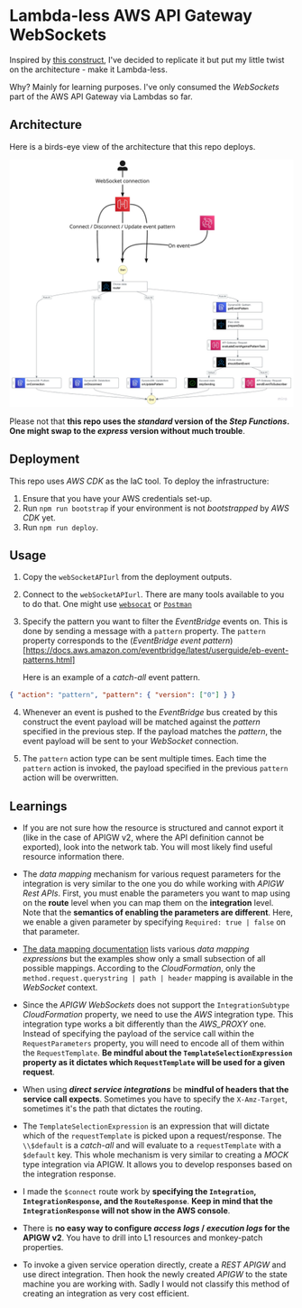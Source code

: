 # Lambda-less AWS API Gateway WebSockets

Inspired by [this construct](https://github.com/boyney123/cdk-eventbridge-socket), I've decided to replicate it but put my little twist on the architecture - make it Lambda-less.

Why? Mainly for learning purposes. I've only consumed the _WebSockets_ part of the AWS API Gateway via Lambdas so far.

## Architecture

Here is a birds-eye view of the architecture that this repo deploys.

![architecture](./img/architecture.jpeg)

Please not that **this repo uses the _standard_ version of the _Step Functions_. One might swap to the _express_ version without much trouble**.

## Deployment

This repo uses _AWS CDK_ as the IaC tool. To deploy the infrastructure:

1. Ensure that you have your AWS credentials set-up.
2. Run `npm run bootstrap` if your environment is not _bootstrapped_ by _AWS CDK_ yet.
3. Run `npm run deploy`.

## Usage

1. Copy the `webSocketAPIurl` from the deployment outputs.
2. Connect to the `webSocketAPIurl`. There are many tools available to you to do that. One might use [`websocat`](https://github.com/vi/websocat) or [`Postman`](https://learning.postman.com/docs/sending-requests/supported-api-frameworks/websocket/)
3. Specify the pattern you want to filter the _EventBridge_ events on. This is done by sending a message with a `pattern` property.
   The `pattern` property corresponds to the (_EventBridge event pattern_)[https://docs.aws.amazon.com/eventbridge/latest/userguide/eb-event-patterns.html]

   Here is an example of a _catch-all_ event pattern.

```json
{ "action": "pattern", "pattern": { "version": ["0"] } }
```

4. Whenever an event is pushed to the _EventBridge_ bus created by this construct the event payload will be matched against the _pattern_ specified in the previous step. If the payload matches the _pattern_, the event payload will be sent to your _WebSocket_ connection.

5. The `pattern` action type can be sent multiple times. Each time the `pattern` action is invoked, the payload specified in the previous `pattern` action will be overwritten.

## Learnings

- If you are not sure how the resource is structured and cannot export it (like in the case of APIGW v2, where the API definition cannot be exported), look into the network tab. You will most likely find useful resource information there.

* The _data mapping_ mechanism for various request parameters for the integration is very similar to the one you do while working with _APIGW Rest APIs_. First, you must enable the parameters you want to map using on the **route** level when you can map them on the **integration** level.
  Note that the **semantics of enabling the parameters are different**.
  Here, we enable a given parameter by specifying `Required: true | false` on that parameter.

- [The data mapping documentation](https://docs.aws.amazon.com/apigateway/latest/developerguide/websocket-api-data-mapping.html) lists various _data mapping expressions_ but the examples show only a small subsection of all possible mappings.
  According to the _CloudFormation_, only the `method.request.querystring | path | header` mapping is available in the _WebSocket_ context.

* Since the _APIGW WebSockets_ does not support the `IntegrationSubtype` _CloudFormation_ property, we need to use the _AWS_ integration type. This integration type works a bit differently than the _AWS_PROXY_ one.
  Instead of specifying the payload of the service call within the `RequestParameters` property, you will need to encode all of them within the `RequestTemplate`. **Be mindful about the `TemplateSelectionExpression` property as it dictates which `RequestTemplate` will be used for a given request**.

- When using **_direct service integrations_** be **mindful of headers that the service call expects**.
  Sometimes you have to specify the `X-Amz-Target`, sometimes it's the path that dictates the routing.

* The `TemplateSelectionExpression` is an expression that will dictate which of the `requestTemplate` is picked upon a request/response.
  The `\\$default` is a _catch-all_ and will evaluate to a `requestTemplate` with a `$default` key.
  This whole mechanism is very similar to creating a _MOCK_ type integration via APIGW. It allows you to develop responses based on the integration response.

- I made the `$connect` route work by **specifying the `Integration`, `IntegrationResponse`, and the `RouteResponse`**.
  **Keep in mind that the `IntegrationResponse` will not show in the AWS console**.

* There is **no easy way to configure _access logs_ / _execution logs_ for the APIGW v2**. You have to drill into L1 resources and monkey-patch properties.

- To invoke a given service operation directly, create a _REST APIGW_ and use direct integration. Then hook the newly created _APIGW_ to the state machine you are working with. Sadly I would not classify this method of creating an integration as very cost efficient.

